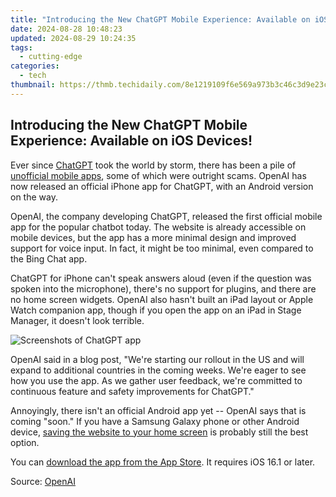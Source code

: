 ```yaml
---
title: "Introducing the New ChatGPT Mobile Experience: Available on iOS Devices!"
date: 2024-08-28 10:48:23
updated: 2024-08-29 10:24:35
tags:
  - cutting-edge
categories:
  - tech
thumbnail: https://thmb.techidaily.com/8e1219109f6e569a973b3c46c3d9e23c1f4eabc6e42aa2cadb4595040f5c4520.jpg
---
```


## Introducing the New ChatGPT Mobile Experience: Available on iOS Devices!

Ever since [ChatGPT](https://smart-video-editing.techidaily.com/new-how-to-find-free-sites-for-sound-effect-and-add-them-in-final-cut-pro-for-2024/) took the world by storm, there has been a pile of [unofficial mobile apps](https://win11-tips.techidaily.com/how-to-use-apple-maps-on-a-windows-pc/), some of which were outright scams. OpenAI has now released an official iPhone app for ChatGPT, with an Android version on the way.

 OpenAI, the company developing ChatGPT, released the first official mobile app for the popular chatbot today. The website is already accessible on mobile devices, but the app has a more minimal design and improved support for voice input. In fact, it might be too minimal, even compared to the Bing Chat app.

 ChatGPT for iPhone can't speak answers aloud (even if the question was spoken into the microphone), there's no support for plugins, and there are no home screen widgets. OpenAI also hasn't built an iPad layout or Apple Watch companion app, though if you open the app on an iPad in Stage Manager, it doesn't look terrible.

![Screenshots of ChatGPT app](https://static1.howtogeekimages.com/wordpress/wp-content/uploads/2023/05/Image-1.jpeg) 

 OpenAI said in a blog post, "We're starting our rollout in the US and will expand to additional countries in the coming weeks. We're eager to see how you use the app. As we gather user feedback, we're committed to continuous feature and safety improvements for ChatGPT."

 Annoyingly, there isn't an official Android app yet -- OpenAI says that is coming "soon." If you have a Samsung Galaxy phone or other Android device, [saving the website to your home screen](https://win11-tips.techidaily.com/how-to-use-apple-maps-on-a-windows-pc/) is probably still the best option.

 You can [download the app from the App Store](https://apps.apple.com/app/openai-chatgpt/id6448311069). It requires iOS 16.1 or later.

 Source: [OpenAI](https://openai.com/blog/introducing-the-chatgpt-app-for-ios)

<ins class="adsbygoogle"
     style="display:block"
     data-ad-format="autorelaxed"
     data-ad-client="ca-pub-7571918770474297"
     data-ad-slot="1223367746"></ins>



<ins class="adsbygoogle"
     style="display:block"
     data-ad-client="ca-pub-7571918770474297"
     data-ad-slot="8358498916"
     data-ad-format="auto"
     data-full-width-responsive="true"></ins>
